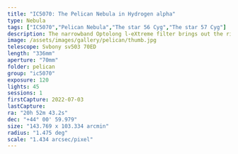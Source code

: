 ```yaml
---
title: "IC5070: The Pelican Nebula in Hydrogen alpha"
type: Nebula
tags: ["IC5070","Pelican Nebula","The star 56 Cyg","The star 57 Cyg"]
description: The narrowband Optolong l-eXtreme filter brings out the rich nebulosity of this large structure by filtering out everything by the hydrogen alpha and OIII wavelengthss. The image was blended with stars from a broadband exposure for context.
image: /assets/images/gallery/pelican/thumb.jpg
telescope: Svbony sv503 70ED
length: "336mm"
aperture: "70mm"
folder: pelican
group: "ic5070"
exposure: 120
lights: 45
sessions: 1 
firstCapture: 2022-07-03
lastCapture:
ra: "20h 52m 43.2s"
dec: "+44° 00' 59.979"
size: "143.769 x 103.334 arcmin"
radius: "1.475 deg"
scale: "1.434 arcsec/pixel"
---
```


